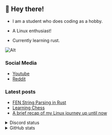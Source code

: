## 👋 Hey there!

-   I am a student who does coding as a hobby.

-   A Linux enthusiast!

-   Currently learning rust.

![Alt](https://komarev.com/ghpvc/?username=rv178&&color=5E81AC&label=Profile%20views%20since%20June%203%202022)

### Social Media

-   [Youtube](https://youtube.com/c/idlidev)
-   [Reddit](https://reddit.com/u/idli_codes)

### Latest posts

<!-- BLOG-POST-LIST:START -->

-   [FEN String Parsing in Rust](https://rv178.is-a.dev/posts/fen-string-parsing-in-rust/)
-   [Learning Chess](https://rv178.is-a.dev/posts/learning-chess/)
-   [A brief recap of my Linux journey up until now](https://rv178.is-a.dev/posts/my-linux-journey/)
<!-- BLOG-POST-LIST:END -->

<details>
<summary>Discord status</summary>

<img src="https://api.bakerie.gq/theme-1/758991567695642644" alt="drawing" width="60%"/>

</details>

<details>
<summary>GitHub stats</summary>

![stats](https://github-readme-stats.vercel.app/api/top-langs/?username=rv178&show_icons=true&theme=nord)
<br />
![stats](https://github-readme-stats.vercel.app/api?username=rv178&count_private=true&theme=nord)

</details>

